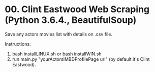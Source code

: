 # 00. Clint Eastwood Web Scraping (Python 3.6.4., BeautifulSoup)

Save any actors movies list with details on .csv file.

Instructions:

1. bash installLINUX.sh or bash installWIN.sh
2. run main.py "yourActorsIMBDProfilePage url" (by default it's Clint Eastwood).
